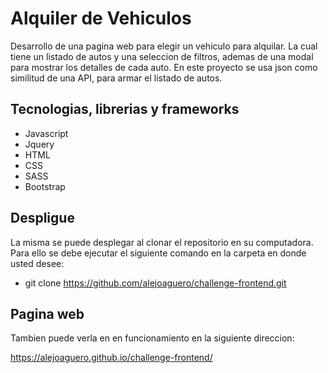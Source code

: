 # Alquiler de Vehiculos

Desarrollo de una pagina web  para elegir un vehiculo para alquilar. La cual tiene un listado de autos y una seleccion de filtros, ademas de una modal para mostrar los detalles de cada auto.
En este proyecto se usa json como similitud de una API, para armar el listado de autos.


## Tecnologias, librerias y frameworks
- Javascript
- Jquery
- HTML
- CSS
- SASS
- Bootstrap


## Despligue
La misma se puede desplegar al clonar el repositorio en su computadora. Para ello se debe ejecutar el siguiente comando en la carpeta en donde usted desee:

- git clone https://github.com/alejoaguero/challenge-frontend.git


## Pagina web
Tambien puede verla en en funcionamiento en la siguiente direccion:

https://alejoaguero.github.io/challenge-frontend/


